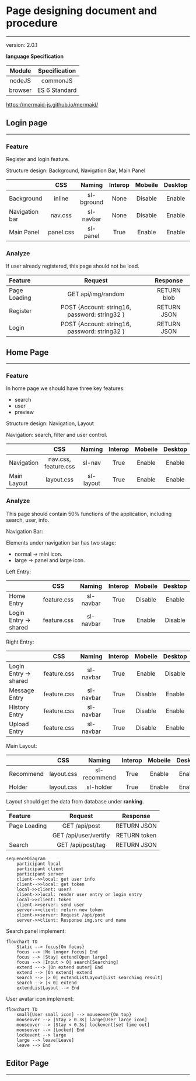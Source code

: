 # Page designing document and procedure

--------------------------------------

version: 2.0.1

**language Specification**

| Module  | Specification |
|:-------:|:-------------:|
| nodeJS  |   commonJS    |
| browser | ES 6 Standard |  

https://mermaid-js.github.io/mermaid/


## Login page

--------------------------------------

### Feature

Register and login feature.

Structure design: Background, Navigation Bar, Main Panel

|                |    CSS    |   Naming   | Interop | Mobeile | Desktop |
|----------------|:---------:|:----------:|:-------:|:-------:|:-------:|
| Background     |  inline   | sl-bground |  None   | Disable | Enable  |
| Navigation bar |  nav.css  | sl-navbar  |  None   | Disable | Enable  |
| Main Panel     | panel.css |  sl-panel  |  True   | Enable  | Enable  |

### Analyze

If user already registered, this page should not be load.

| Feature      |                    Request                    |  Response   |
|:-------------|:---------------------------------------------:|:-----------:|
| Page Loading |              GET api/img/random               | RETURN blob |
| Register     | POST {Account: string16, password: string32 } | RETURN JSON |
| Login        | POST {Account: string16, password: string32 } | RETURN JSON |

## Home Page

--------------------------------------

### Feature

In home page we should have three key features:

- search
- user
- preview

Structure design: Navigation, Layout

Navigation: search, filter and user control.

|             |         CSS          |  Naming   | Interop | Mobeile | Desktop |
|-------------|:--------------------:|:---------:|:-------:|:-------:|:-------:|
| Navigation  | nav.css, feature.css |  sl-nav   |  True   | Enable  | Enable  |
| Main Layout |      layout.css      | sl-layout |  True   | Enable  | Enable  |

### Analyze

This page should contain 50% functions of the application, including search, user, info.

Navigation Bar:

Elements under navigation bar has two stage:
- normal -> mini icon.
- large -> panel and large icon.

Left Entry:

|                       |     CSS     |  Naming   | Interop | Mobeile | Desktop |
|-----------------------|:-----------:|:---------:|:-------:|:-------:|:-------:|
| Home Entry            | feature.css | sl-navbar |  True   | Disable | Enable  |
| Login Entry -> shared | feature.css | sl-navbar |  True   | Enable  | Disable |

Right Entry:

|                       |     CSS     |  Naming   | Interop | Mobeile | Desktop |
|-----------------------|:-----------:|:---------:|:-------:|:-------:|:-------:|
| Login Entry -> shared | feature.css | sl-navbar |  True   | Enable  | Disable |
| Message Entry         | feature.css | sl-navbar |  True   | Disable | Enable  |
| History Entry         | feature.css | sl-navbar |  True   | Disable | Enable  |
| Upload Entry          | feature.css | sl-navbar |  True   | Disable | Enable  |

Main Layout:

|           |    CSS     |    Naming    | Interop | Mobeile | Desktop |
|-----------|:----------:|:------------:|:-------:|:-------:|:-------:|
| Recommend | layout.css | sl-recommend |  True   | Enable  | Enable  |
| Holder    | layout.css |  sl-holder   |  True   | Enable  | Enable  |

Layout should get the data from database under **ranking**.

| Feature      |         Request          |   Response   |
|:-------------|:------------------------:|:------------:|
| Page Loading |      GET /api/post       | RETURN JSON  |
|              |   GET /api/user/vertify  | RETURN token |
| Search       |    GET /api/post/tag     | RETURN JSON  |

```mermaid
sequenceDiagram
    participant local
    participant client
    participant server
    client-->>local: get user info
    client-->>local: get token
    local->>client: user?
    client->>local: render user entry or login entry
    local->>client: token
    client->>server: send user
    server->>client: return new token
    client->>server: Request /api/post
    server->>client: Response img.src and name
```

Search panel implement:

```mermaid
flowchart TD
    Static --> focus{On focus}
    focus --> |No longer focus| End
    focus --> |Stay| extend[Open large]
    focus --> |Input > 0| search[Searching]
    extend ---> |On extend outer| End
    extend --> |On extend| extend
    search --> |> 0| extendListLayout[List searching result]
    search --> |< 0| extend
    extendListLayout --> End
```

User avatar icon implement:

```mermaid
flowchart TD
    small[User small icon] --> mouseover{On top}
    mouseover --> |Stay > 0.3s| large[User large icon]
    mouseover --> |Stay < 0.3s| lockevent[set time out]
    mouseover --> |Locked| End
    lockevent --> large
    large --> leave[Leave]
    leave --> End
```

## Editor Page

--------------------------------------



